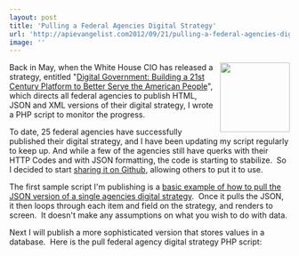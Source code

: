 ```yaml
---
layout: post
title: 'Pulling a Federal Agencies Digital Strategy'
url: 'http://apievangelist.com2012/09/21/pulling-a-federal-agencies-digital-strategy/'
image: ''
---
```



<p>
     <img src="http://kinlane-productions.s3.amazonaws.com/api-evangelist/federal-government/whitehouse-seal.png"  width="125" align="right" />
</p>
<p>
     Back in May, when the White House CIO has released a strategy, entitled "<a title="Digital Government: Building a 21st Century Platform to Better Serve the American People" href="http://www.whitehouse.gov/sites/default/files/omb/egov/digital-government/digital-government-strategy.pdf">Digital Government: Building a 21st Century Platform to Better Serve the American People</a>", which directs all federal agencies to publish HTML, JSON and XML versions of their digital strategy, I wrote a PHP script to monitor the progress. 
</p>
<p>
     To date, 25 federal agencies have successfully published their digital strategy, and I have been updating my script regularly to keep up. And while a few of the agencies still have querks with their HTTP Codes and with JSON formatting, the code is starting to stabilize.  So I decided to start <a title="Publishing to Github" href="https://github.com/kinlane/digital-strategy">sharing it on Github</a>, allowing others to put it to use.
</p>
<p>
     The first sample script I'm publishing is a <a href="https://github.com/kinlane/digital-strategy/blob/master/pull-agency.php">basic example of how to pull the JSON version of a single agencies digital strategy</a>.  Once it pulls the JSON, it then loops through each item and field on the strategy, and renders to screen.  It doesn't make any assumptions on what you wish to do with data.
</p>
<p>
     Next I will publish a more sophisticated version that stores values in a database.  Here is the pull federal agency digital strategy PHP script:
</p>
